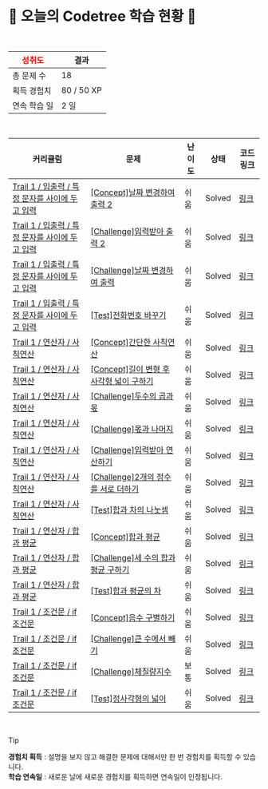 # 🌲 오늘의 Codetree 학습 현황 🌲

<br />

| <span style="color:red;display:block;text-align:center;"> **성취도**</span> | 결과 |
|---|---|
| 총 문제 수 | 18 |
| 획득 경험치 | 80 / 50 XP |
| 연속 학습 일 | 2 일 |

<br />

|커리큘럼|문제|난이도|상태|코드 링크|
|---|---|---|---|---|
|[Trail 1 / 입출력 / 특정 문자를 사이에 두고 입력](https://www.codetree.ai/trail-info/novice-low/)|[[Concept]날짜 변경하여 출력 2](https://www.codetree.ai/trails/complete/curated-cards/intro-print-date-with-different-format-2/)|쉬움|Solved|[링크](https://github.com/12171790/codetree-TILs/blob/main/250124/%EB%82%A0%EC%A7%9C%20%EB%B3%80%EA%B2%BD%ED%95%98%EC%97%AC%20%EC%B6%9C%EB%A0%A5%202/print-date-with-different-format-2.py)|
|[Trail 1 / 입출력 / 특정 문자를 사이에 두고 입력](https://www.codetree.ai/trail-info/novice-low/)|[[Challenge]입력받아 출력 2](https://www.codetree.ai/trails/complete/curated-cards/challenge-input-and-output-2/)|쉬움|Solved|[링크](https://github.com/12171790/codetree-TILs/blob/main/250124/%EC%9E%85%EB%A0%A5%EB%B0%9B%EC%95%84%20%EC%B6%9C%EB%A0%A5%202/input-and-output-2.py)|
|[Trail 1 / 입출력 / 특정 문자를 사이에 두고 입력](https://www.codetree.ai/trail-info/novice-low/)|[[Challenge]날짜 변경하여 출력](https://www.codetree.ai/trails/complete/curated-cards/challenge-print-date-with-different-format/)|쉬움|Solved|[링크](https://github.com/12171790/codetree-TILs/blob/main/250124/%EB%82%A0%EC%A7%9C%20%EB%B3%80%EA%B2%BD%ED%95%98%EC%97%AC%20%EC%B6%9C%EB%A0%A5/print-date-with-different-format.py)|
|[Trail 1 / 입출력 / 특정 문자를 사이에 두고 입력](https://www.codetree.ai/trail-info/novice-low/)|[[Test]전화번호 바꾸기](https://www.codetree.ai/trails/complete/curated-cards/test-change-phone-number/)|쉬움|Solved|[링크](https://github.com/12171790/codetree-TILs/blob/main/250124/%EC%A0%84%ED%99%94%EB%B2%88%ED%98%B8%20%EB%B0%94%EA%BE%B8%EA%B8%B0/change-phone-number.py)|
|[Trail 1 / 연산자 / 사칙연산](https://www.codetree.ai/trail-info/novice-low/)|[[Concept]간단한 사칙연산](https://www.codetree.ai/trails/complete/curated-cards/intro-simple-arithmetic-operation/)|쉬움|Solved|[링크](https://github.com/12171790/codetree-TILs/blob/main/250124/%EA%B0%84%EB%8B%A8%ED%95%9C%20%EC%82%AC%EC%B9%99%EC%97%B0%EC%82%B0/simple-arithmetic-operation.py)|
|[Trail 1 / 연산자 / 사칙연산](https://www.codetree.ai/trail-info/novice-low/)|[[Concept]길이 변형 후 사각형 넓이 구하기](https://www.codetree.ai/trails/complete/curated-cards/intro-square-width-after-length-change/)|쉬움|Solved|[링크](https://github.com/12171790/codetree-TILs/blob/main/250124/%EA%B8%B8%EC%9D%B4%20%EB%B3%80%ED%98%95%20%ED%9B%84%20%EC%82%AC%EA%B0%81%ED%98%95%20%EB%84%93%EC%9D%B4%20%EA%B5%AC%ED%95%98%EA%B8%B0/square-width-after-length-change.py)|
|[Trail 1 / 연산자 / 사칙연산](https://www.codetree.ai/trail-info/novice-low/)|[[Challenge]두수의 곱과 몫](https://www.codetree.ai/trails/complete/curated-cards/challenge-multiple-and-quotient-of-two-numbers/)|쉬움|Solved|[링크](https://github.com/12171790/codetree-TILs/blob/main/250124/%EB%91%90%EC%88%98%EC%9D%98%20%EA%B3%B1%EA%B3%BC%20%EB%AA%AB/multiple-and-quotient-of-two-numbers.py)|
|[Trail 1 / 연산자 / 사칙연산](https://en.codetree.ai/trail-info/novice-low/)|[[Challenge]몫과 나머지](https://en.codetree.ai/trails/complete/curated-cards/challenge-quotient-remainder/)|쉬움|Solved|[링크](https://github.com/12171790/codetree-TILs/blob/main/250124/%EB%AA%AB%EA%B3%BC%20%EB%82%98%EB%A8%B8%EC%A7%80/quotient-remainder.py)|
|[Trail 1 / 연산자 / 사칙연산](https://en.codetree.ai/trail-info/novice-low/)|[[Challenge]입력받아 연산하기](https://en.codetree.ai/trails/complete/curated-cards/challenge-take-input-and-operate/)|쉬움|Solved|[링크](https://github.com/12171790/codetree-TILs/blob/main/250124/%EC%9E%85%EB%A0%A5%EB%B0%9B%EC%95%84%20%EC%97%B0%EC%82%B0%ED%95%98%EA%B8%B0/take-input-and-operate.py)|
|[Trail 1 / 연산자 / 사칙연산](https://en.codetree.ai/trail-info/novice-low/)|[[Challenge]2개의 정수를 서로 더하기](https://en.codetree.ai/trails/complete/curated-cards/challenge-add-two-integers-each-other/)|쉬움|Solved|[링크](https://github.com/12171790/codetree-TILs/blob/main/250124/2%EA%B0%9C%EC%9D%98%20%EC%A0%95%EC%88%98%EB%A5%BC%20%EC%84%9C%EB%A1%9C%20%EB%8D%94%ED%95%98%EA%B8%B0/add-two-integers-each-other.py)|
|[Trail 1 / 연산자 / 사칙연산](https://en.codetree.ai/trail-info/novice-low/)|[[Test]합과 차의 나눗셈](https://en.codetree.ai/trails/complete/curated-cards/test-divide-of-sum-and-sub/)|쉬움|Solved|[링크](https://github.com/12171790/codetree-TILs/blob/main/250124/%ED%95%A9%EA%B3%BC%20%EC%B0%A8%EC%9D%98%20%EB%82%98%EB%88%97%EC%85%88/divide-of-sum-and-sub.py)|
|[Trail 1 / 연산자 / 합과 평균](https://en.codetree.ai/trail-info/novice-low/)|[[Concept]합과 평균](https://en.codetree.ai/trails/complete/curated-cards/intro-sum-and-avg/)|쉬움|Solved|[링크](https://github.com/12171790/codetree-TILs/blob/main/250124/%ED%95%A9%EA%B3%BC%20%ED%8F%89%EA%B7%A0/sum-and-avg.py)|
|[Trail 1 / 연산자 / 합과 평균](https://en.codetree.ai/trail-info/novice-low/)|[[Challenge]세 수의 합과 평균 구하기](https://en.codetree.ai/trails/complete/curated-cards/challenge-sum-and-mean-of-three-numbers/)|쉬움|Solved|[링크](https://github.com/12171790/codetree-TILs/blob/main/250124/%EC%84%B8%20%EC%88%98%EC%9D%98%20%ED%95%A9%EA%B3%BC%20%ED%8F%89%EA%B7%A0%20%EA%B5%AC%ED%95%98%EA%B8%B0/sum-and-mean-of-three-numbers.py)|
|[Trail 1 / 연산자 / 합과 평균](https://en.codetree.ai/trail-info/novice-low/)|[[Test]합과 평균의 차](https://en.codetree.ai/trails/complete/curated-cards/test-sub-of-average-and-sum/)|쉬움|Solved|[링크](https://github.com/12171790/codetree-TILs/blob/main/250124/%ED%95%A9%EA%B3%BC%20%ED%8F%89%EA%B7%A0%EC%9D%98%20%EC%B0%A8/sub-of-average-and-sum.py)|
|[Trail 1 / 조건문 / if 조건문](https://www.codetree.ai/trail-info/novice-low/)|[[Concept]음수 구별하기](https://www.codetree.ai/trails/complete/curated-cards/intro-separate-negative-number/)|쉬움|Solved|[링크](https://github.com/12171790/codetree-TILs/blob/main/250124/%EC%9D%8C%EC%88%98%20%EA%B5%AC%EB%B3%84%ED%95%98%EA%B8%B0/separate-negative-number.py)|
|[Trail 1 / 조건문 / if 조건문](https://www.codetree.ai/trail-info/novice-low/)|[[Challenge]큰 수에서 빼기](https://www.codetree.ai/trails/complete/curated-cards/challenge-subtract-from-large-number/)|쉬움|Solved|[링크](https://github.com/12171790/codetree-TILs/blob/main/250124/%ED%81%B0%20%EC%88%98%EC%97%90%EC%84%9C%20%EB%B9%BC%EA%B8%B0/subtract-from-large-number.py)|
|[Trail 1 / 조건문 / if 조건문](https://www.codetree.ai/trail-info/novice-low/)|[[Challenge]체질량지수](https://www.codetree.ai/trails/complete/curated-cards/challenge-bmi/)|보통|Solved|[링크](https://github.com/12171790/codetree-TILs/blob/main/250124/%EC%B2%B4%EC%A7%88%EB%9F%89%EC%A7%80%EC%88%98/bmi.py)|
|[Trail 1 / 조건문 / if 조건문](https://www.codetree.ai/trail-info/novice-low/)|[[Test]정사각형의 넓이](https://www.codetree.ai/trails/complete/curated-cards/test-area-of-a-rectangle/)|쉬움|Solved|[링크](https://github.com/12171790/codetree-TILs/blob/main/250124/%EC%A0%95%EC%82%AC%EA%B0%81%ED%98%95%EC%9D%98%20%EB%84%93%EC%9D%B4/area-of-a-rectangle.py)|


<br />

> [!TIP]
> **경험치 획득** : 설명을 보지 않고 해결한 문제에 대해서만 한 번 경험치를 획득할 수 있습니다.  
> **학습 연속일** : 새로운 날에 새로운 경험치를 획득하면 연속일이 인정됩니다.

